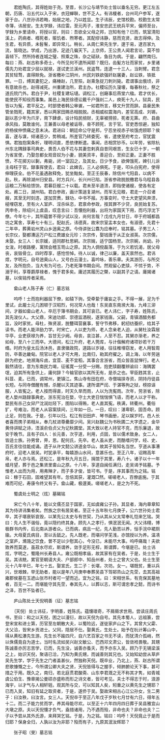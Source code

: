 <!-- { "loadSidebar": true } -->
　　君姓陶氏，其得姓始于尧。至晋，长沙公与靖节处士皆以垂名无穷。更江左五朝，历唐、沿五代以入于宋，衣冠蝉聨，世不乏人。有讳榎者，台州司户参军，遂家于台。八世孙讳若晦，始居之地，乃以姓显。生子讳辰，史馆校勘。校勘生太常寺簿，讳居安。生太学録，讳应雷。至元丙子，淮安忠武王统兵平宋，偏师至台，学録为乡里请命，将授以官，则曰：吾欲全父母之邦，岂知有他？已而，筑室清阳溪上，药病者、槥死者，赈饥者、煦寒者。其配缪讳静，慈而克贤，故志得伸。及生君，有异质，未髫鬌，即异常儿。稍长，从周仁荣先生学，邃于易，逮百家九流，皆晓达。学成，乃出游，足迹几徧天下。上京师，王公贵人闻君言论，莫不惊喜倾下。然所持者连城之璧、照乘之珠，杂之碔砆，鱼目为病。于是，翩然南归。每曰：燕、赵古称多奇士，今所见何不逮所闻耶？既归，齿髪方壮而家贫，乡里诸儒先力劝君宜少屈以就禄，遂试吏兰溪州。民盗骛，连逮一十三人，当刺臂。君念其贫轻骛，直得賖免。浙省檄补江阴州，州民刘铁欲强奸赵屠妻，赵讼铁，铁抵罪。一日，缚其妻犯之，痛棰赵，几至殒，赵乘急捉刀刺刘毙。君谓事出俄顷，非有意故杀也，赵得减死。州重建治所，君主办。社稷坛历久寖壊，每春秋社，祭之道氏院门外。君白于尹，社稷复建坛壝。调松江，创廰事后燕堂六楹。君才优长，能使民不知役而事集。属邑上海民徐德讼戴千户强刦二人，瘐死十九人，狱具，民皆以为寃，君平反之。时部使者韩公审谳，一如君所言，移文升赏而辞。县豪民朱管坐戮死，籍其家，悉以两家田赐丞相脱脱。丞相威权震海内，差官高成、刘锡，副以恶少年为爪牙，南下肆虐，设计陷民掊财，无辜被搒掠，死者无筭。府、县曲承风指，莫敢谁何。王兼善以母老被诟辱，奋不顾死，言于官。官吏悉惊避，独知府杨侯仲愤痛之意未决。君进曰：朝廷命公守是邦，宁忍坐视赤子啖饿虎颐耶？侯喜，遂与谋，倾诸恶少，势稍减。所差官乃转委宪、省，遣使至府考立，官犹震惧。君独抱案条析，理明词直，悉依律断遣。事闻，丞相赏钞币。以年劳，省除杭州东北隅録事司典史，畏吾人伯不花与其妻忽剌真自昔同艰苦，生女已十岁，一朝为省宣使，乃娶忽都女观音奴为小妻，貌美资丰，善迎合，至抑正妻。正妻不胜愤，不花掷刃以剚，弗毙，闭一室囚之，及其女。日少予食，欲俾饿死，婢引儿诉主母枉于官。録事挥使去，君曰：此婢去，三人必俱死。于是，叩头白宪府，使得伸理获全。伯不花虽遇赦释免，犹坐黜矣。至正壬辰春，除信州弋阳县，以病不赴。秋，再除湖州归安县。时方兵兴，长兴州已陷，浙省参政脱脱檄君与乌程县各运粮二万斛给馈饷，君募巨艘二十以载。君未至半道溃，即指使诸艘，使各有定处。甫二日，湖州陷。君白参政，画计策遄复湖州。而军无见粮，君走一介召诸艘，其至无时刻违，遂加赏赉，録功，中书不报。方事变时，守土大吏望风奔溃，槌埋窃发，至有火人室庐、淫杀纵恣，君禀命参政，按其罪不少贷，良民始复苏。丙申冬，除绍兴上虞县，叹息言曰：吾懐抱利器，出将为家国天下用，而巧浮沈下僚。今年七十，其所藴曽不得少试以没，尚何言哉？戊戌九月廿日，卒于府城都昌坊之寓舍，享寿七十有三。配赵氏，讳德真，故宋宗室孟本女也，有淑德，先君十二年卒，葬黄岩州灵山乡逍奥之原。今侍讲张公翥为应奉时，铭其墓。子男三人：长宗仪，娶都漕运万户松江费雄女元珍；次宗传，娶钱唐于从正女淑英。次宗儒，未娶。女三人：长宗媛，适同郡杜思絅。次宗媏，适宁国杨至。次宗婉，尚幼。孙女浚。时艰路梗，寓殡会稽玉笥山之原。其为人倜傥磊落，于为义若饥渴，居父母丧，哀毁骨立。四时荐享，感怆怛悼。待人以诚，律己以廉，盖天禀然也。君讳煜，字明元，自号逍奥山人，又号白云漫士。喜吟咏，善乐章。夫其游历，与所交友，及所抱负，当大有为可也，乃老死簿书期会间。然观留心吏牍，不怵于势，不溺于利，享尊爵厚禄者，愧于君多矣。庸述其履历之槩，以副其子之请。庸揭诸墓，以俟铭传者采焉。

　　畲山老人陈子寿（仁）墓志铭

　　呜呼！士而抱利器屈下僚，如辕下驹，受牵絷于庸妄之手。不得一展，足为千里试，此龎士元几困顿于汉昭烈，何况常人也哉！东吴直东南濒大海，九峰三泖间，才器如畲山老人，卒厄于簿书期会，其可哀已。老人讳仁，字子寿，姓陈氏，其先浚仪人。大父鼎，宋迪功郎、崇德监酒税，遂家钱唐。父嗣，青镇酒醋务都监，没时家贫。母杜，殊贤淑，脱簪珥营襄事，誓守节弗移，躬纫纺蚕织，给其子读书。而老人能淬励力学。时宋亡，人以吏为师，老人念亲老人迫，从舅杜汝霖居华亭，业吏获禄为养，旨甘无少阙。母丧，哀泣甚，人至不忍。其舅亦渐老，养之如母，至八十三而卒。大德间，松江升府，老人筦库，与计偕解府诸项钞若干万缗。时府为皇太后汤沐邑，直隶徽政院，道路以岁祲，往往椎埋窃发，老人用智周防，卒善达畿甸。院官以老人才可大用，比南归，勑其府擢之。调上海，以年劳遄辟为府史。地濒海斥卤，宜荳、麦不宜稻，其事合言浙省，而众皆首鼠惮行。老人毅然请往，意为东南民力竭，征徭寛一分受一分赐，抱吏牍翻覆辨谕曰：海隅罢氓，迫其所有急供上，庸何辞？今输官欲以其所无有，是杀之也。宰臣韪其言，止科荳、麦。已而，调常州，更镇江。焦山寺有田在府，寺僧端挟寺资，阴持丹徒县长短。与同寺僧醒有憾，杀醒以灭其迹事。逮所谓严闰、于湛等拘之狱，榜掠诬服，人皆寃之。老人按而得直，时天久旱而雨，人以为洗寃雨。次年，劳浙省，除老人婺州路録事典史。浙东宪治在婺，守土大吏日惴惴惧飞语，而老人以才干称。婺民有杀己女舁尸沈润灶陉下，图陷以得贿，老人直其寃。秩满，转衢州。衢俗犷，号难治，而老人从容案牍间，三年如一日。一日，叹曰：湛卑职，固吾命。顾止足，则在我。于是，引年以归。松江有旧田庐、琴书画册，足以娱岁时。邑人长者喜而携子弟相从，奉几杖进尊罍靡少间。吴兴赵魏公为书秋圃二大字遗之，金华黄侍讲赋之诗，浯溪俞伯贞父为记秋圃堂。其大致以老人持官不克，而乐廉退，故安于晚节。且有子四人：长元善，次亨道，利用，贞固，皆以儒术致身。女二人，皆适士族。孙男曾，畀，思。配何氏，先卒。老人虽从吏，而酷嗜问学，经、史、百氏言往往能成诵。遗子从许文懿公讲道金华山，故其子皆知名当世。亨道从事漕府时，迎老人居吴。时犹承平，每嬉游山水间，意甚乐也。至正八年，诏赐高年帛，老人亦与焉。还松江，是年秋九月五日，捐馆于其里，寿八十。诸子以十一年蜡月望，葬于邑之集贤里畬山之原。十八年，享道自闽任满归，走吴谒予铭墓。予惟老人出而为用，用弗殚才，而子多才俊，皆可书。于是，序其事而为之铭。铭曰：稼于石田，固难望其有年。忽倍其获，灌溉□然。嗟嗟老人，百僚底施。于其难而可纪，寿康令终又有子。畲山藏，极邃美。嗟嗟老人，是之为不死。

　　蜀虞处士明之（炫）墓碣铭

　　宋亡今八十年，能以文儒丕显于国家，无如虞雍公子孙。其显者，海内章章知其为侍讲讳集者矣。然族之宗有居吴者。至正十五年秋七月庚子，公六世孙处士君卒，其子堪衰斩哀毁，以某先公太史与有世契，乃从其从父太常奉礼恺来乞铭。哭曰：先人生不谐俗，竟以隠约终其身。顾先人之孝行，惧泯泯无闻。大父讳栩，博极群书内传，后北南从游者众。已而病，病且一纪，先人勤苦以养，恒手浣中裙厕牏。大母夏氏病目，至以舌舐之。先人既老，而堪问学芜浅，亦馆授以为养。温凊之室庐，滫瀡之饮食，曽不足以少慰其心，今没已，未能尽大事。呜呼痛哉！夫欲致养而莫遂，虽菽水尽欢，斯谓养，敛手足形无椁，斯谓葬，今堪是已。处士讳炫，字明之，蜀隆州长寿县人。雍公既相孝庙，故其家有在吴者。于是，处士生于吴。其讳兟，累官至朝请大夫、户部郎中、知岳州者，处士之曾大父也。处士生至元十八年辛巳，年七十五。娶宣氏，生二子：长堪，次坊。女一。堪既贫，重以兵兴，世艰棘，举无助者，能以是年八月庚申奉葬吴县下驾邨烝山之先茔，去其高祖雍郡侯墓在玉遮山张市村者可一望而近。宜为之铭，曰：宋相世系，有克保其墓地者，百无一二。而堪能守其先茔，奉其先人，以葬以志，斯可谓忠孝之懿，而诗书之泽，百世不坠者已。

　　庐山陈处士天倪明善（征）墓志铭

　　｛天倪｝处士讳征，字明善，姓陈氏。蕴懐瓌奇，不屑屑求世用。尝读庄周氏书，至曰：和之以天倪，困之以漫衍，故以天倪为自号。其先本蜀人，远祖篆，尝登宋宣和进士第，历官至左朝散大夫，以蜀险远，遂徙家庐山之下。其曾大父霦、大父洽，皆宋乡贡进士。父同，隠居不仕。娶黄氏，生处士。始予在杭计筹山中，得从黄松瀑先生游。先生长不踰四尺，自六艺百家之书无不读，而犹清介孤峭，然以侏儒竟自为道士。当时名流如吴兴赵文敏公、巴西邓文肃公，皆敛袵畏敬。其甥陈诚善亦厉志苦学，已而，先生没，诚善亦蚤夭，而予亦东入吴。顾乃于无锡梁溪之上，始识天倪，聚语已洽，乃知为黄氏甥，而诚善则其兄也。又始知幼尝从草庐吴先生学，学于先生之门者盖甚伙，然独称天倪。既卒业，乃北上，燕、赵古所谓悲歌慷慨之士，今所谓公卿大夫之贤，天倪皆得与之握手，倾肺腑论天下事，甚可措之于用。既久之，南归，若北庭贯君酸斋、山东李君溉之无不称其才隽，如青城虞公伯生、豫章揭公曼硕亦盛称而形之诗文者，皆可考见。夫士不得志于时，浪游海宇，以才气与人相轩轾。观其所与交，可以知其人矣，矧重之以黄先生之甥耶？已而入吴，知旧有延之取资者，于是，遂侨于吴。娶故宋相古心江公孙女，生二男子：曰汝秩，曰汝言。女三人。天倪卒于至正八年戊子岁秋七月廿有六日，得年五十二。而二子能力贫而学，养其母能尽欢。以至正十六年四月四日葬于吴县雅宜山大墩之原。夫以天倪懐才负气，盍措诸用，乃不遇而殁，非命也夫？非命也夫？二子以予尝从其外氏游，来拜哭乞铭。于是，为之铭。铭曰：呜呼！天倪竟止于是而归耶？保身全归，人孰以汝为非耶？殁而有子，九原其泯汝辉耶？

　　张子昭（旻）墓志铭

